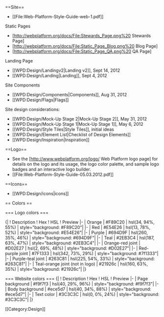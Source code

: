==Site==
* [[File:Web-Platform-Style-Guide-web-1.pdf]]

Static Pages
* [http://webplatform.org/docs/File:Stewards_Page.png%20 Stewards Page]
* [http://webplatform.org/docs/File:Static_Page_Blog.png%20 Blog Page]
* [http://webplatform.org/docs/File:Static_Page_QA.png%20 QA Page]

Landing Page
* [[WPD:Design/Landingv2|Landing v2]], Sept 14, 2012
* [[WPD:Design/Landing|Landing]], Sept 4, 2012

Site Components
* [[WPD:Design/Components|Components]], Aug 31, 2012
* [[WPD:Design/Flags|Flags]]

Site design considerations:
* [[WPD:Design/Mock-Up Stage 2|Mock-Up Stage 2]], May 31, 2012
* [[WPD:Design/Mock-Up Stage 1|Mock-Up Stage 1]], May 6, 2012
* [[WPD:Design/Style Tiles|Style Tiles]], initial ideas
* [[WPD:Design/Element List|Checklist of Design Elements]]
* [[WPD:Design/Inspiration|Inspiration]]

==Logo==
* See the [http://www.webplatform.org/logo/ Web Platform logo page] for details on the logo and its usage, the logo color palette, and sample logo badges and an interactive logo builder.
* [[File:Web-Platform-Style-Guide-05.03.2012.pdf]]

==Icons==
* [[WPD:Design/icons|icons]]

== Colors ==

=== Logo colors ===

{|
! Description
! Hex
! HSL
! Preview
|-
| Orange
| #F89C20
| hsl(34, 94%, 55%)
| style="background: #F89C20"|
|-
| Red
| #E54E26
| hsl(13, 78%, 52%)
| style="background: #E54E26"|
|-
| Purple
| #694D9F
| hsl(260, 35%, 46%)
| style="background: #694D9F"|
|-
| Teal
| #2EB3C4
| hsl(187, 63%, 47%)
| style="background: #2EB3C4"|
|-
| Orange-red joint
| #D02E27
| hsl(2, 69%, 48%)
| style="background: #D02E27"|
|-
| Red-purple joint
| #7F1333
| hsl(342, 73%, 29%)
| style="background: #7f1333"|
|-
| Purple-teal joint
| #263C81
| hsl(225, 54%, 33%)
| style="background: #263C81"|
|-
| Teal-orange joint (not in logo)
| #21926c
| hsl(160, 63%, 35%)
| style="background: #21926c"|
|}

=== Website colors ===
{|
! Description
! Hex
! HSL
! Preview
|-
| Page background
| #f9f7f3
| hsl(40, 29%, 96%)
| style="background: #f9f7f3"|
|-
| Body background
| #ece5d7
| hsl(40, 34%, 88%)
| style="background: #ece5d7"|
|-
| Text color
| #3C3C3C
| hsl(0, 0%, 24%)
| style="background: #3C3C3C"|
|}


[[Category:Design]]